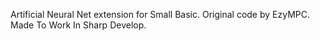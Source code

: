 Artificial Neural Net extension for Small Basic.  Original code by EzyMPC.
Made To Work In Sharp Develop.
